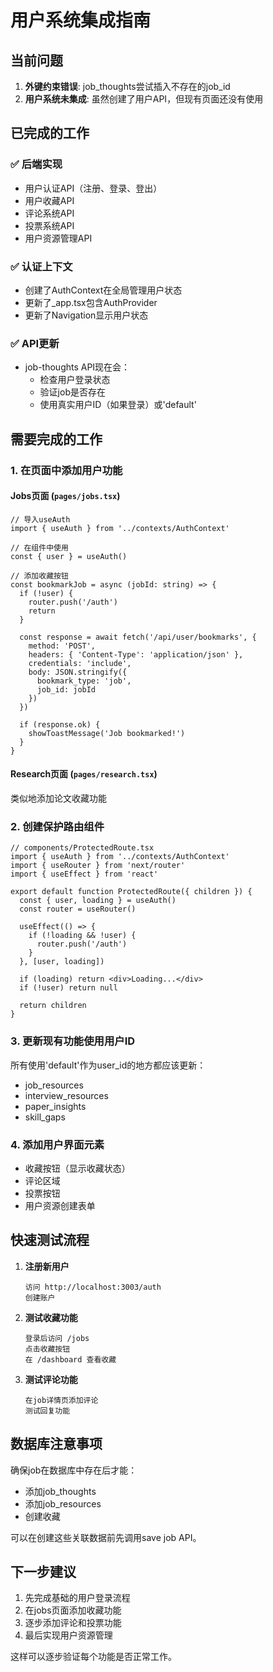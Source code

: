 # 用户系统集成指南

## 当前问题

1. **外键约束错误**: job_thoughts尝试插入不存在的job_id
2. **用户系统未集成**: 虽然创建了用户API，但现有页面还没有使用

## 已完成的工作

### ✅ 后端实现
- 用户认证API（注册、登录、登出）
- 用户收藏API
- 评论系统API
- 投票系统API
- 用户资源管理API

### ✅ 认证上下文
- 创建了AuthContext在全局管理用户状态
- 更新了_app.tsx包含AuthProvider
- 更新了Navigation显示用户状态

### ✅ API更新
- job-thoughts API现在会：
  - 检查用户登录状态
  - 验证job是否存在
  - 使用真实用户ID（如果登录）或'default'

## 需要完成的工作

### 1. 在页面中添加用户功能

#### Jobs页面 (`pages/jobs.tsx`)
```tsx
// 导入useAuth
import { useAuth } from '../contexts/AuthContext'

// 在组件中使用
const { user } = useAuth()

// 添加收藏按钮
const bookmarkJob = async (jobId: string) => {
  if (!user) {
    router.push('/auth')
    return
  }
  
  const response = await fetch('/api/user/bookmarks', {
    method: 'POST',
    headers: { 'Content-Type': 'application/json' },
    credentials: 'include',
    body: JSON.stringify({
      bookmark_type: 'job',
      job_id: jobId
    })
  })
  
  if (response.ok) {
    showToastMessage('Job bookmarked!')
  }
}
```

#### Research页面 (`pages/research.tsx`)
类似地添加论文收藏功能

### 2. 创建保护路由组件

```tsx
// components/ProtectedRoute.tsx
import { useAuth } from '../contexts/AuthContext'
import { useRouter } from 'next/router'
import { useEffect } from 'react'

export default function ProtectedRoute({ children }) {
  const { user, loading } = useAuth()
  const router = useRouter()
  
  useEffect(() => {
    if (!loading && !user) {
      router.push('/auth')
    }
  }, [user, loading])
  
  if (loading) return <div>Loading...</div>
  if (!user) return null
  
  return children
}
```

### 3. 更新现有功能使用用户ID

所有使用'default'作为user_id的地方都应该更新：
- job_resources
- interview_resources  
- paper_insights
- skill_gaps

### 4. 添加用户界面元素

- 收藏按钮（显示收藏状态）
- 评论区域
- 投票按钮
- 用户资源创建表单

## 快速测试流程

1. **注册新用户**
   ```
   访问 http://localhost:3003/auth
   创建账户
   ```

2. **测试收藏功能**
   ```
   登录后访问 /jobs
   点击收藏按钮
   在 /dashboard 查看收藏
   ```

3. **测试评论功能**
   ```
   在job详情页添加评论
   测试回复功能
   ```

## 数据库注意事项

确保job在数据库中存在后才能：
- 添加job_thoughts
- 添加job_resources
- 创建收藏

可以在创建这些关联数据前先调用save job API。

## 下一步建议

1. 先完成基础的用户登录流程
2. 在jobs页面添加收藏功能
3. 逐步添加评论和投票功能
4. 最后实现用户资源管理

这样可以逐步验证每个功能是否正常工作。
